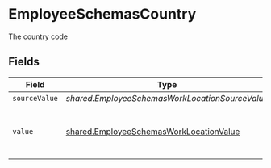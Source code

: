 # EmployeeSchemasCountry

The country code


## Fields

| Field                                                                                                     | Type                                                                                                      | Required                                                                                                  | Description                                                                                               | Example                                                                                                   |
| --------------------------------------------------------------------------------------------------------- | --------------------------------------------------------------------------------------------------------- | --------------------------------------------------------------------------------------------------------- | --------------------------------------------------------------------------------------------------------- | --------------------------------------------------------------------------------------------------------- |
| `sourceValue`                                                                                             | *shared.EmployeeSchemasWorkLocationSourceValue*                                                           | :heavy_minus_sign:                                                                                        | N/A                                                                                                       |                                                                                                           |
| `value`                                                                                                   | [shared.EmployeeSchemasWorkLocationValue](../../../sdk/models/shared/employeeschemasworklocationvalue.md) | :heavy_minus_sign:                                                                                        | The ISO3166-1 Alpha2 Code of the Country                                                                  | US                                                                                                        |